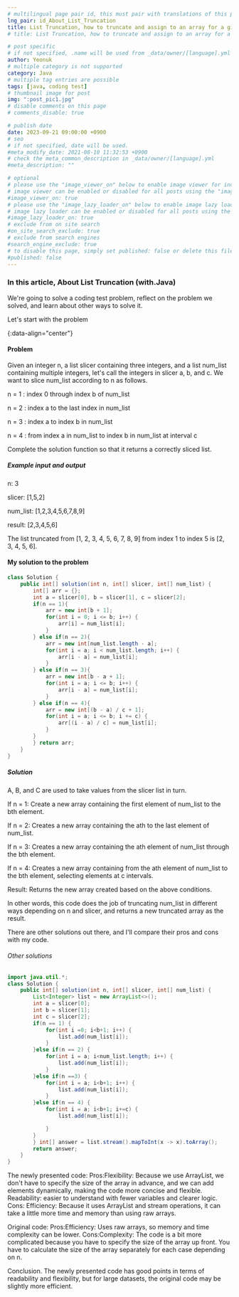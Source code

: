 ```yaml
---
# multilingual page pair id, this must pair with translations of this page. (This name must be unique)
lng_pair: id_About_List_Truncation
title: List Truncation, how to truncate and assign to an array for a given integer and list (with.Java)
# title: List Truncation, how to truncate and assign to an array for a given integer and list (with.Java)

# post specific
# if not specified, .name will be used from _data/owner/[language].yml
author: Yeonuk
# multiple category is not supported
category: Java
# multiple tag entries are possible
tags: [java, coding test]
# thumbnail image for post
img: ":post_pic1.jpg"
# disable comments on this page
# comments_disable: true

# publish date
date: 2023-09-21 09:00:00 +0900
# seo
# if not specified, date will be used.
#meta_modify_date: 2021-08-10 11:32:53 +0900
# check the meta_common_description in _data/owner/[language].yml
#meta_description: ""

# optional
# please use the "image_viewer_on" below to enable image viewer for individual pages or posts (_posts/ or [language]/_posts folders).
# image viewer can be enabled or disabled for all posts using the "image_viewer_posts: true" setting in _data/conf/main.yml.
#image_viewer_on: true
# please use the "image_lazy_loader_on" below to enable image lazy loader for individual pages or posts (_posts/ or [language]/_posts folders).
# image lazy loader can be enabled or disabled for all posts using the "image_lazy_loader_posts: true" setting in _data/conf/main.yml.
#image_lazy_loader_on: true
# exclude from on site search
#on_site_search_exclude: true
# exclude from search engines
#search_engine_exclude: true
# to disable this page, simply set published: false or delete this file
#published: false
---
```


<!-- outline-start -->

### In this article, About List Truncation (with.Java)

We're going to solve a coding test problem, reflect on the problem we solved, and learn about other ways to solve it.

Let's start with the problem

{:data-align="center"}

<!-- outline-end -->

#### Problem

Given an integer n, a list slicer containing three integers, and a list num_list containing multiple integers, let's call the integers in slicer a, b, and c. We want to slice num_list according to n as follows.

n = 1 : index 0 through index b of num_list

n = 2 : index a to the last index in num_list

n = 3 : index a to index b in num_list

n = 4 : from index a in num_list to index b in num_list at interval c

Complete the solution function so that it returns a correctly sliced list.

##### Example input and output

n: 3

slicer: [1,5,2]

num_list: [1,2,3,4,5,6,7,8,9]

result: [2,3,4,5,6]

The list truncated from [1, 2, 3, 4, 5, 6, 7, 8, 9] from index 1 to index 5 is [2, 3, 4, 5, 6].

<!-- | start_num | end_num | result |
| --------- | ------- | ------ |
| 10 | 3 | 0 | -->

#### My solution to the problem

```java
class Solution {
    public int[] solution(int n, int[] slicer, int[] num_list) {
        int[] arr = {};
        int a = slicer[0], b = slicer[1], c = slicer[2];
        if(n == 1){
            arr = new int[b + 1];
            for(int i = 0; i <= b; i++) {
                arr[i] = num_list[i];
            }
        } else if(n == 2){
            arr = new int[num_list.length - a];
            for(int i = a; i < num_list.length; i++) {
                arr[i - a] = num_list[i];
            }
        } else if(n == 3){
            arr = new int[b - a + 1];
            for(int i = a; i <= b; i++) {
                arr[i - a] = num_list[i];
            }
        } else if(n == 4){
            arr = new int[(b - a) / c + 1];
            for(int i = a; i <= b; i += c) {
                arr[(i - a) / c] = num_list[i];
            }
        }
        } return arr;
    }
}
```

##### Solution

A, B, and C are used to take values from the slicer list in turn.

If n = 1:
Create a new array containing the first element of num_list to the bth element.

If n = 2:
Creates a new array containing the ath to the last element of num_list.

If n = 3:
Creates a new array containing the ath element of num_list through the bth element.

If n = 4:
Creates a new array containing from the ath element of num_list to the bth element, selecting elements at c intervals.

Result:
Returns the new array created based on the above conditions.

In other words, this code does the job of truncating num_list in different ways depending on n and slicer, and returns a new truncated array as the result.

There are other solutions out there, and I'll compare their pros and cons with my code.

###### Other solutions

```java
import java.util.*;
class Solution {
    public int[] solution(int n, int[] slicer, int[] num_list) {
        List<Integer> list = new ArrayList<>();
        int a = slicer[0];
        int b = slicer[1];
        int c = slicer[2];
        if(n == 1) {
            for(int i =0; i<b+1; i++) {
                list.add(num_list[i]);
            }
        }else if(n == 2) {
            for(int i = a; i<num_list.length; i++) {
                list.add(num_list[i]);
            }
        }else if(n ==3) {
            for(int i = a; i<b+1; i++) {
                list.add(num_list[i]);
            }
        }else if(n == 4) {
            for(int i = a; i<b+1; i+=c) {
                list.add(num_list[i]);

            }
        }
        } int[] answer = list.stream().mapToInt(x -> x).toArray();
        return answer;
    }
}
```

The newly presented code:
Pros:Flexibility: Because we use ArrayList, we don't have to specify the size of the array in advance, and we can add elements dynamically, making the code more concise and flexible.
Readability: easier to understand with fewer variables and clearer logic.
Cons: Efficiency: Because it uses ArrayList and stream operations, it can take a little more time and memory than using raw arrays.

Original code:
Pros:Efficiency: Uses raw arrays, so memory and time complexity can be lower.
Cons:Complexity: The code is a bit more complicated because you have to specify the size of the array up front. You have to calculate the size of the array separately for each case depending on n.

Conclusion.
The newly presented code has good points in terms of readability and flexibility, but for large datasets, the original code may be slightly more efficient.

